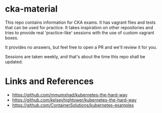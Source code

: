 # cka-material
This repo contains information for CKA exams. It has vagrant files and tests that can be used for practice. It takes inspiration on other repositories and tries to provide real 'practice-like' sessions with the use of custom vagrant boxes.

It provides no answers, but feel free to open a PR and we'll review it for you.

Sessions are taken weekly, and that's about the time this repo shall be updated.
# Links and References

* https://github.com/mmumshad/kubernetes-the-hard-way
* https://github.com/kelseyhightower/kubernetes-the-hard-way
* https://github.com/ContainerSolutions/kubernetes-examples